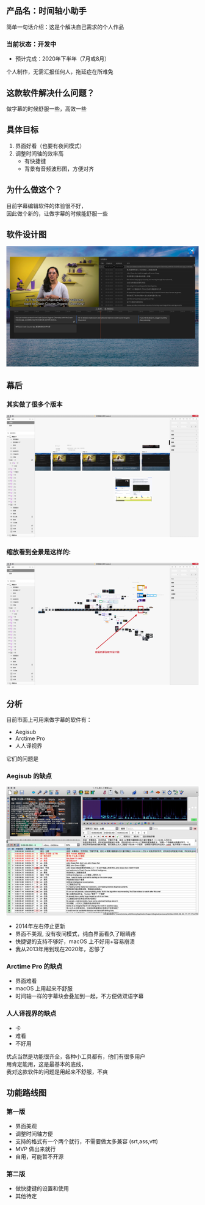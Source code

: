 ## 产品名：时间轴小助手
简单一句话介绍：这是个解决自己需求的个人作品    

### 当前状态：开发中
* 预计完成：2020年下半年（7月或8月）    

个人制作，无需汇报任何人，拖延症在所难免   

## 这款软件解决什么问题？
做字幕的时候舒服一些，高效一些

## 具体目标
1. 界面好看（也要有夜间模式）
2. 调整时间轴的效率高
	* 有快捷键
	* 背景有音频波形图，方便对齐

## 为什么做这个？
目前字幕编辑软件的体验很不好，   
因此做个新的，让做字幕的时候能舒服一些

## 软件设计图
![](./img/design.jpg)


## 幕后

### 其实做了很多个版本
![](./img/1.jpg)

### 缩放看到全景是这样的: 
![](./img/2.jpg)

## 分析
目前市面上可用来做字幕的软件有：   
* Aegisub
* Arctime Pro
* 人人译视界

它们的问题是

### Aegisub 的缺点
![](./img/aegisub.jpg)

* 2014年左右停止更新
* 界面不美观, 没有夜间模式，纯白界面看久了眼睛疼
* 快捷键的支持不够好，macOS 上不好用+容易崩溃
* 我从2013年用到现在2020年，忍够了

### Arctime Pro 的缺点
* 界面难看
* macOS 上用起来不舒服
* 时间轴一样的字幕块会叠加到一起，不方便做双语字幕

### 人人译视界的缺点
* 卡
* 难看
* 不好用

优点当然是功能很齐全，各种小工具都有，他们有很多用户      
用肯定能用，这是最基本的底线，    
我对这款软件的问题是用起来不舒服，不爽      

## 功能路线图

### 第一版
* 界面美观
* 调整时间轴方便
* 支持的格式有一个两个就行，不需要做太多兼容 (srt,ass,vtt)
* MVP 做出来就行
* 自用，可能暂不开源

### 第二版
* 做快捷键的设置和使用
* 其他待定   